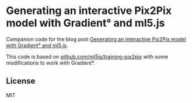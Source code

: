 # Generating an interactive Pix2Pix model with Gradient° and ml5.js

Companion code for the blog post [Generating an interactive Pix2Pix model with Gradient° and ml5.js]().

This code is based on [github.com/ml5js/training-pix2pix](https://github.com/ml5js/training-pix2pix) with some modifications to work with Gradient°.

## License

MIT